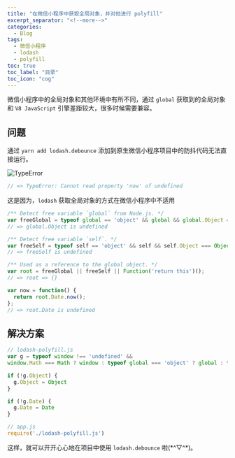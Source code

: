 ```yaml
---
title: "在微信小程序中获取全局对象，并对他进行 polyfill"
excerpt_separator: "<!--more-->"
categories:
  - Blog
tags:
  - 微信小程序
  - lodash
  - polyfill
toc: true
toc_label: "目录"
toc_icon: "cog"
---
```


微信小程序中的全局对象和其他环境中有所不同，通过 `global` 获取到的全局对象和 `V8 JavaScript` 引擎差距较大，很多时候需要兼容。

<!--more-->

## 问题
通过 `yarn add lodash.debounce` 添加到原生微信小程序项目中的防抖代码无法直接运行。

![TypeError](https://i.loli.net/2021/05/13/UIYDCo3Q1BWS4Gv.png)

```js
// => TypeError: Cannot read property 'now' of undefined
```

这是因为，`lodash` 获取全局对象的方式在微信小程序中不适用

```js
/** Detect free variable `global` from Node.js. */
var freeGlobal = typeof global == 'object' && global && global.Object === Object && global;
// => global.Object is undefined 

/** Detect free variable `self`. */
var freeSelf = typeof self == 'object' && self && self.Object === Object && self;
// => freeSelf is undefined 

/** Used as a reference to the global object. */
var root = freeGlobal || freeSelf || Function('return this')();
// => root => {}

var now = function() {
  return root.Date.now();
};
// => root.Date is undefined
```

## 解决方案

```js
// lodash-polyfill.js
var g = typeof window !== 'undefined' &&
window.Math === Math ? window : typeof global === 'object' ? global : this

if (!g.Object) {
  g.Object = Object
}

if (!g.Date) {
  g.Date = Date
}
```

```js
// app.js
require('./lodash-polyfill.js')
```

这样，就可以开开心心地在项目中使用 `lodash.debounce` 啦(\*^▽^\*)。
